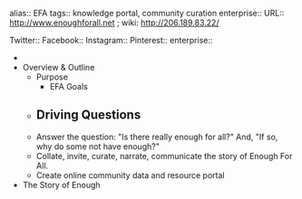 
alias:: EFA
tags:: knowledge portal, community curation
enterprise::
URL:: http://www.enoughforall.net ; wiki: http://206.189.83.22/

Twitter::
Facebook::
Instagram::
Pinterest::
enterprise::

-
- Overview & Outline
	- Purpose
		- EFA Goals
	- Driving Questions
		-
	- Answer the question: "Is there really enough for all?" And, "If so, why do some not have enough?"
	- Collate, invite, curate, narrate, communicate the story of Enough For All.
	- Create online community data and resource portal
- The Story of Enough

